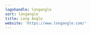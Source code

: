 ```yaml
---
logohandle: longangle
sort: longangle
title: Long Angle
website: 'https://www.longangle.com/'
---
```

